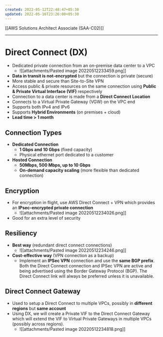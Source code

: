 ```yaml
---
created: 2022-05-12T22:48:47+05:30
updated: 2022-05-16T23:26:00+05:30
---
```

[[AWS Solutions Architect Associate (SAA-C02)]]

---
# Direct Connect (DX)
- Dedicated private connection from an on-premise data center to a VPC
	- ![[attachments/Pasted image 20220512233459.png]]
- **Data in transit is not-encrypted** but the connection is private (secure)
- More stable and secure than Site-to-Site VPN
- Access public & private resources on the same connection using **Public & Private Virtual Interface (VIF)** respectively
- Connection to a data center is made from a **Direct Connect Location**
- Connects to a Virtual Private Gateway (VGW) on the VPC end
- Supports both IPv4 and IPv6
- Supports **Hybrid Environments** (on premises + cloud)
- **Lead time > 1 month**

## Connection Types
-   **Dedicated Connection**
    -   **1 Gbps and 10 Gbps** (fixed capacity)
    -   Physical ethernet port dedicated to a customer
-   **Hosted Connection**
    -   **50Mbps, 500 Mbps, up to 10 Gbps**
    -   **On-demand capacity scaling** (more flexible than dedicated connection)

## Encryption
- For encryption in flight, use AWS Direct Connect + VPN which provides an **IPsec-encrypted private connection**
	- ![[attachments/Pasted image 20220512234026.png]]
- Good for an extra level of security

## Resiliency
- **Best way** (redundant direct connect connections)
	- ![[attachments/Pasted image 20220512234246.png]]
- **Cost-effective way** (VPN connection as a backup)
	- Implement an **IPSec VPN** connection and use the **same BGP prefix**. Both the Direct Connect connection and IPSec VPN are active and being advertised using the Border Gateway Protocol (BGP). The Direct Connect link will always be preferred unless it is unavailable.

## Direct Connect Gateway
- Used to setup a Direct Connect to multiple VPCs, possibly in **different regions** but **same account**
- Using DX, we will create a Private VIF to the Direct Connect Gateway which will extend the VIF to Virtual Private Gateways in multiple VPCs (possibly across regions).
	- ![[attachments/Pasted image 20220512234818.png]]